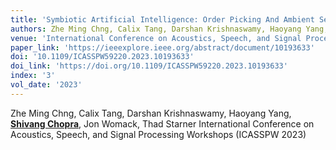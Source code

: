 ```yaml
---
title: 'Symbiotic Artificial Intelligence: Order Picking And Ambient Sensing'
authors: Zhe Ming Chng, Calix Tang, Darshan Krishnaswamy, Haoyang Yang, <u><b>Shivang Chopra</b></u>, Jon Womack, Thad Starner
venue: 'International Conference on Acoustics, Speech, and Signal Processing Workshops (ICASSPW)'
paper_link: 'https://ieeexplore.ieee.org/abstract/document/10193633'
doi: '10.1109/ICASSPW59220.2023.10193633'
doi_link: 'https://doi.org/10.1109/ICASSPW59220.2023.10193633'
index: '3'
vol_date: '2023'
---
```

Zhe Ming Chng, Calix Tang, Darshan Krishnaswamy, Haoyang Yang, <u><b>Shivang Chopra</b></u>, Jon Womack, Thad Starner
International Conference on Acoustics, Speech, and Signal Processing Workshops (ICASSPW 2023)

